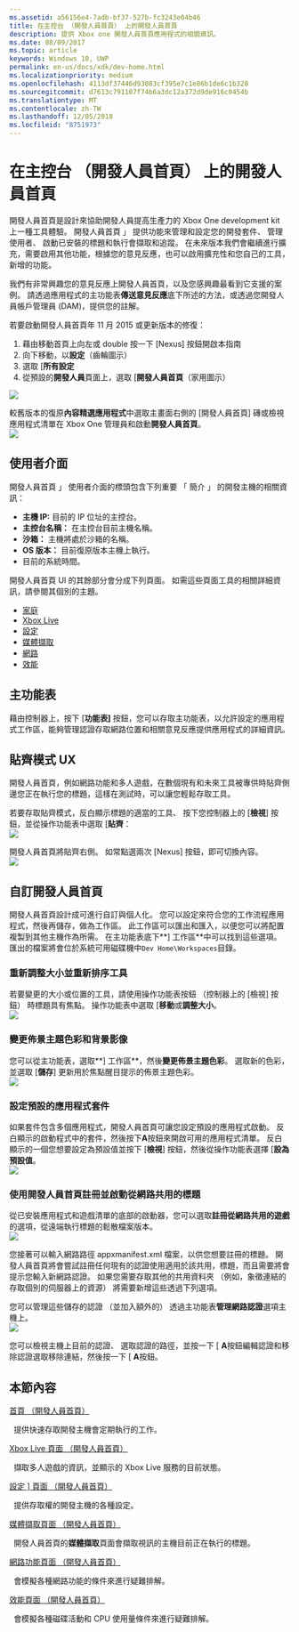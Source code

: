 ```yaml
---
ms.assetid: a56156e4-7adb-bf37-527b-fc3243e04b46
title: 在主控台 （開發人員首頁） 上的開發人員首頁
description: 提供 Xbox one 開發人員首頁應用程式的相關資訊。
ms.date: 08/09/2017
ms.topic: article
keywords: Windows 10, UWP
permalink: en-us/docs/xdk/dev-home.html
ms.localizationpriority: medium
ms.openlocfilehash: 4113df37446d93883cf395e7c1e86b1de6c1b328
ms.sourcegitcommit: d7613c791107f74b6a3dc12a372d9de916c0454b
ms.translationtype: MT
ms.contentlocale: zh-TW
ms.lasthandoff: 12/05/2018
ms.locfileid: "8751973"
---
```

# <a name="developer-home-on-the-console-dev-home"></a>在主控台 （開發人員首頁） 上的開發人員首頁
   
  
開發人員首頁是設計來協助開發人員提高生產力的 Xbox One development kit 上一種工具體驗。 開發人員首頁 」 提供功能來管理和設定您的開發套件、 管理使用者、 啟動已安裝的標題和執行會擷取和追蹤。 在未來版本我們會繼續進行擴充，需要啟用其他功能，根據您的意見反應，也可以啟用擴充性和您自己的工具，新增的功能。   
   
  
我們有非常興趣您的意見反應上開發人員首頁，以及您感興趣最看到它支援的案例。 請透過應用程式的主功能表**傳送意見反應**底下所述的方法，或透過您開發人員帳戶管理員 (DAM)，提供您的註解。   
   
  
若要啟動開發人員首頁年 11 月 2015 或更新版本的修復：  
 
   1. 藉由移動首頁上向左或 double 按一下 [Nexus] 按鈕開啟本指南  
   1. 向下移動，以**設定**（齒輪圖示）   
   1. 選取 [**所有設定**  
   1. 從預設的**開發人員**頁面上，選取 [**開發人員首頁**（家用圖示）   

 ![](images/dev_home_icons.png)   
  
較舊版本的復原**內容精選應用程式**中選取主畫面右側的 [開發人員首頁] 磚或檢視應用程式清單在 Xbox One 管理員和啟動**開發人員首頁**。   
 ![](images/dev_home_1.png) 
<a id="ID4EBC"></a>

   

## <a name="user-interface"></a>使用者介面  
   
  
開發人員首頁 」 使用者介面的標頭包含下列重要 「 簡介 」 的開發主機的相關資訊：   
 
   *  **主機 IP:** 目前的 IP 位址的主控台。   
   *  **主控台名稱：** 在主控台目前主機名稱。  
   *  **沙箱：** 主機將處於沙箱的名稱。  
   *  **OS 版本：** 目前復原版本主機上執行。
   *  目前的系統時間。   

   
  
開發人員首頁 UI 的其餘部分會分成下列頁面。 如需這些頁面工具的相關詳細資訊，請參閱其個別的主題。   
 
   *  [家庭](devhome-home.md)  
   *  [Xbox Live](devhome-live.md)  
   *  [設定](devhome-settings.md)  
   *  [媒體擷取](devhome-capture.md)  
   *  [網路](devhome-networking.md)  
   *  [效能](devhome-performance.md)  

  
<a id="ID4EKE"></a>

   

## <a name="main-menu"></a>主功能表  
   
  
藉由控制器上，按下 [**功能表]** 按鈕，您可以存取主功能表，以允許設定的應用程式工作區，能夠管理認證存取網路位置和相關意見反應提供應用程式的詳細資訊。   
  
<a id="ID4EUE"></a>

   

## <a name="snap-mode-ux"></a>貼齊模式 UX  
   
  
開發人員首頁，例如網路功能和多人遊戲，在數個現有和未來工具被專供時貼齊側邊您正在執行您的標題，這樣在測試時，可以讓您輕鬆存取工具。   
   
  
若要存取貼齊模式，反白顯示標題的適當的工具、 按下您控制器上的 [**檢視**] 按鈕，並從操作功能表中選取 [**貼齊**：  
 ![](images/dev_home_4.png)   
  
開發人員首頁將貼齊右側。 如常點選兩次 \[Nexus\] 按鈕，即可切換內容。  
 ![](images/dev_home_5.png)  
<a id="ID4EKF"></a>

   

## <a name="customizing-dev-home"></a>自訂開發人員首頁  
   
  
開發人員首頁設計成可進行自訂與個人化。 您可以設定來符合您的工作流程應用程式，然後再儲存，做為工作區。 此工作區可以匯出和匯入，以便您可以將配置複製到其他主機作為所需。 在主功能表底下**\] 工作區**中可以找到這些選項。 匯出的檔案將會位於系統可用磁碟機中`Dev Home\Workspaces`目錄。   
 
<a id="ID4EVF"></a>

   

### <a name="resizing-and-reordering-tools"></a>重新調整大小並重新排序工具  
   
  
若要變更的大小或位置的工具，請使用操作功能表按鈕 （控制器上的 [檢視] 按鈕） 時標題具有焦點。 操作功能表中選取 [**移動**或**調整大小**。   
 ![](images/dev_home_6.png)  
<a id="ID4EEG"></a>

   

### <a name="changing-theme-color-and-background-image"></a>變更佈景主題色彩和背景影像  
   
  
您可以從主功能表，選取**\] 工作區**，然後**變更佈景主題色彩**。 選取新的色彩，並選取 [**儲存**] 更新用於焦點醒目提示的佈景主題色彩。   
 ![](images/dev_home_7.png)  
<a id="ID4EVG"></a>

   

### <a name="setting-the-default-application-for-a-package"></a>設定預設的應用程式套件  
   
  
如果套件包含多個應用程式，開發人員首頁可讓您設定預設的應用程式啟動。 反白顯示的啟動程式中的套件，然後按下**A**按鈕來開啟可用的應用程式清單。 反白顯示的一個您想要設定為預設值並按下 [**檢視**] 按鈕，然後從操作功能表選擇 [**設為預設值**。   
 ![](images/dev_home_setdefault.png)  
<a id="ID4EGH"></a>

   

### <a name="using-dev-home-to-register-and-launch-titles-from-a-network-share"></a>使用開發人員首頁註冊並啟動從網路共用的標題  
   
  
從已安裝應用程式和遊戲清單的底部的啟動器，您可以選取**註冊從網路共用的遊戲**的選項，從遠端執行標題的鬆散檔案版本。   
 ![](images/dev_home_8.png)   
  
您接著可以輸入網路路徑 appxmanifest.xml 檔案，以供您想要註冊的標題。 開發人員首頁將會嘗試註冊任何現有的認證使用適用於該共用，標題，而且需要將會提示您輸入新網路認證。 如果您需要存取其他的共用資料夾 （例如，象徵連結的存取個別的伺服器上的資源） 將需要新增這些透過下列選項。   
   
  
您可以管理這些儲存的認證 （並加入額外的） 透過主功能表**管理網路認證**選項主機上。   
 ![](images/dev_home_9.png)   
  
您可以檢視主機上目前的認證、 選取認證的路徑，並按一下 [ **A**按鈕編輯認證和移除認證選取移除連結，然後按一下 [ **A**按鈕。   
   
<a id="ID4EGAAC"></a>

   

## <a name="in-this-section"></a>本節內容  
  
[首頁 （開發人員首頁）](devhome-home.md)  


&nbsp;&nbsp;提供快速存取開發主機會定期執行的工作。 
  
  
[Xbox Live 頁面 （開發人員首頁）](devhome-live.md)  


&nbsp;&nbsp;擷取多人遊戲的資訊，並顯示的 Xbox Live 服務的目前狀態。 
  
  
[設定 \] 頁面 （開發人員首頁）](devhome-settings.md)  


&nbsp;&nbsp;提供存取權的開發主機的各種設定。 
  
  
[媒體擷取頁面 （開發人員首頁）](devhome-capture.md)  


&nbsp;&nbsp;開發人員首頁的**媒體擷取**頁面會擷取視訊的主機目前正在執行的標題。 
  
  
[網路功能頁面 （開發人員首頁）](devhome-networking.md)  


&nbsp;&nbsp;會模擬各種網路功能的條件來進行疑難排解。 
  
  
[效能頁面 （開發人員首頁）](devhome-performance.md)  


&nbsp;&nbsp;會模擬各種磁碟活動和 CPU 使用量條件來進行疑難排解。 
 